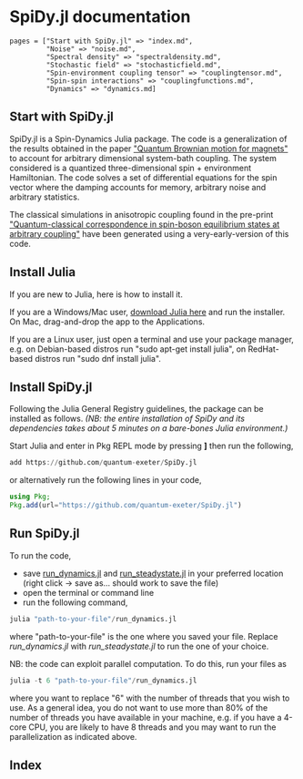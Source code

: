 # SpiDy.jl documentation
```@contents
pages = ["Start with SpiDy.jl" => "index.md",
         "Noise" => "noise.md",
         "Spectral density" => "spectraldensity.md",
         "Stochastic field" => "stochasticfield.md",
         "Spin-environment coupling tensor" => "couplingtensor.md",
         "Spin-spin interactions" => "couplingfunctions.md",
         "Dynamics" => "dynamics.md]
```

## Start with SpiDy.jl
SpiDy.jl is a Spin-Dynamics Julia package. The code is a generalization of the results obtained in the paper ["Quantum Brownian motion for magnets"](https://doi.org/10.1088/1367-2630/ac4ef2) to account for arbitrary dimensional system-bath coupling. The system considered is a quantized three-dimensional spin + environment Hamiltonian. The code solves a set of differential equations for the spin vector where the damping accounts for memory, arbitrary noise and arbitrary statistics.

The classical simulations in anisotropic coupling found in the pre-print ["Quantum-classical correspondence in spin-boson equilibrium states at arbitrary coupling"](https://arxiv.org/abs/2204.10874) have been generated using a very-early-version of this code.

## Install Julia
If you are new to Julia, here is how to install it.

If you are a Windows/Mac user, [download Julia here](https://julialang.org/downloads/) and run the installer. On Mac, drag-and-drop the app to the Applications.

If you are a Linux user, just open a terminal and use your package manager, e.g. on Debian-based distros run "sudo apt-get install julia", on RedHat-based distros run "sudo dnf install julia".

## Install SpiDy.jl
Following the Julia General Registry guidelines, the package can be installed as follows. *(NB: the entire installation of SpiDy and its dependencies takes about 5 minutes on a bare-bones Julia environment.)*

Start Julia and enter in Pkg REPL mode by pressing **]** then run the following,
```Julia
add https://github.com/quantum-exeter/SpiDy.jl
```
or alternatively run the following lines in your code,
```Julia
using Pkg;
Pkg.add(url="https://github.com/quantum-exeter/SpiDy.jl")
```

## Run SpiDy.jl
To run the code,
* save [run_dynamics.jl](https://raw.githubusercontent.com/quantum-exeter/SpiDy.jl/main/runs/run_dynamics.jl) and [run_steadystate.jl](https://raw.githubusercontent.com/quantum-exeter/SpiDy.jl/main/runs/run_steadystate.jl) in your preferred location (right click -> save as... should work to save the file)
* open the terminal or command line
* run the following command,
```Julia
julia "path-to-your-file"/run_dynamics.jl
```
where "path-to-your-file" is the one where you saved your file. Replace *run_dynamics.jl* with *run_steadystate.jl* to run the one of your choice.

NB: the code can exploit parallel computation. To do this, run your files as
```Julia
julia -t 6 "path-to-your-file"/run_dynamics.jl
```
where you want to replace "6" with the number of threads that you wish to use. As a general idea, you do not want to use more than 80% of the number of threads you have available in your machine, e.g. if you have a 4-core CPU, you are likely to have 8 threads and you may want to run the parallelization as indicated above.

## Index
```@index
```